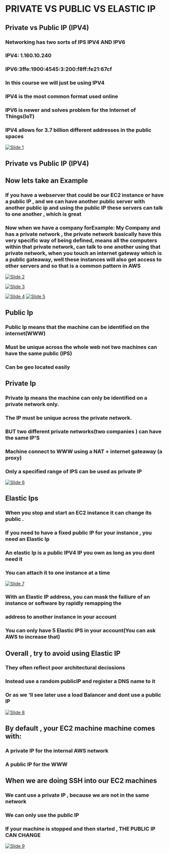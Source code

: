 # PRIVATE VS PUBLIC VS ELASTIC IP

## Private vs Public IP (IPV4)

### Networking has two sorts of IPS IPV4 AND IPV6

### IPV4: 1.160.10.240

### IPV6:3ffe:1900:4545:3:200:f8ff:fe21:67cf

### In this course we will just be using IPV4

### IPV4 is the most common format used online

### IPV6 is newer and solves problem for the Internet of Things(IoT)

### IPV4 allows for 3.7 billion different addresses in the public spaces

[![Slide 1](../Slides/Slide1.png)](../Slides/Slide1.png)

## Private vs Public IP (IPV4)

## Now lets take an Example

### If you have a webserver that could be our EC2 instance or have a public IP , and we can have another public server with another public ip and using the public IP these servers can talk to one another , which is great

### Now when we have a company forExample: My Company and has a private network , the private network basically have this very specific way of being defined, means all the computers within that private network, can talk to one another using that private network, when you touch an internet gateway which is a public gateaway, well these instances will also get access to other servers and so that is a common pattern in AWS

[![Slide 2](../Slides/Slide2.png)](../Slides/Slide2.png)

[![Slide 3](../Slides/Slide3.png)](../Slides/Slide3.png)

[![Slide 4](../Slides/Slide4.png)](../Slides/Slide4.png)
[![Slide 5](../Slides/Slide5.png)](../Slides/Slide5.png)

## Public Ip

### Public Ip means that the machine can be identified on the internet(WWW)

### Must be unique across the whole web not two machines can have the same public (IPS)

### Can be geo located easily

## Private Ip

### Private Ip means the machine can only be identified on a private network only.

### The IP must be unique across the private network.

### BUT two different private networks(two companies ) can have the same IP'S

### Machine connect to WWW using a NAT + internet gateaway (a proxy)

### Only a specified range of IPS can be used as private IP

[![Slide 6](../Slides/Slide6.png)](../Slides/Slide6.png)

## Elastic Ips

### When you stop and start an EC2 instance it can change its public .

### If you need to have a fixed public IP for your instance , you need an Elastic Ip

### An elastic Ip is a public IPV4 IP you own as long as you dont need it

### You can attach it to one instance at a time

[![Slide 7](../Slides/Slide7.png)](../Slides/Slide7.png)

### With an Elastic IP address, you can mask the failiure of an instance or software by rapidly remapping the

### address to another instance in your account

### You can only have 5 Elastic IPS in your account(You can ask AWS to increase that)

## Overall , try to avoid using Elastic IP

### They often reflect poor architectural decissions

### Instead use a random publicIP and register a DNS name to it

### Or as we 'll see later use a load Balancer and dont use a public IP

[![Slide 8](../Slides/Slide8.png)](../Slides/Slide8.png)

## By default , your EC2 machine machine comes with:

### A private IP for the internal AWS network

### A public IP for the WWW

## When we are doing SSH into our EC2 machines

### We cant use a private IP , because we are not in the same network

### We can only use the public IP

### If your machine is stopped and then started , THE PUBLIC IP CAN CHANGE

[![Slide 9](../Slides/Slide9.png)](../Slides/Slide9.png)
